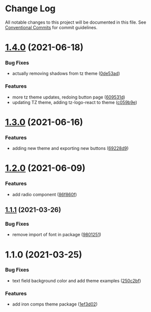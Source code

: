 # Change Log

All notable changes to this project will be documented in this file.
See [Conventional Commits](https://conventionalcommits.org) for commit guidelines.

# [1.4.0](https://github.com/TractorZoom/component-library/compare/@tractorzoom/theme@1.3.0...@tractorzoom/theme@1.4.0) (2021-06-18)

### Bug Fixes

-   actually removing shadows from tz theme ([0de53ad](https://github.com/TractorZoom/component-library/commit/0de53ad322b87c5d6bc5eb8f6d3e0bd4ff7b2776))

### Features

-   more tz theme updates, redoing button page ([609531d](https://github.com/TractorZoom/component-library/commit/609531dc32cfcc516c0b2ae89b37f3dc76d1817e))
-   updating TZ theme, adding tz-logo-react to theme ([c059b9e](https://github.com/TractorZoom/component-library/commit/c059b9e70f2f3c41219dca844fe40bfb1f5269db))

# [1.3.0](https://github.com/TractorZoom/component-library/compare/@tractorzoom/theme@1.2.0...@tractorzoom/theme@1.3.0) (2021-06-16)

### Features

-   adding new theme and exporting new buttons ([69228d9](https://github.com/TractorZoom/component-library/commit/69228d9f67bd5b1e85d9e2877388a9811457ee09))

# [1.2.0](https://github.com/TractorZoom/component-library/compare/@tractorzoom/theme@1.1.1...@tractorzoom/theme@1.2.0) (2021-06-09)

### Features

-   add radio component ([86f860f](https://github.com/TractorZoom/component-library/commit/86f860ff6744fadc72663f725a236101b7f4d1f4))

## [1.1.1](https://github.com/TractorZoom/component-library/compare/@tractorzoom/theme@1.1.0...@tractorzoom/theme@1.1.1) (2021-03-26)

### Bug Fixes

-   remove import of font in package ([9801251](https://github.com/TractorZoom/component-library/commit/9801251b378f4df5c2cfbdace0def6cf1f3338d6))

# 1.1.0 (2021-03-25)

### Bug Fixes

-   text field background color and add theme examples ([250c2bf](https://github.com/TractorZoom/component-library/commit/250c2bf59cbef74e46e807ce1a45c44fef4b0659))

### Features

-   add iron comps theme package ([1ef3d02](https://github.com/TractorZoom/component-library/commit/1ef3d022372769761f1cc2071784f7b84c20c7b0))
